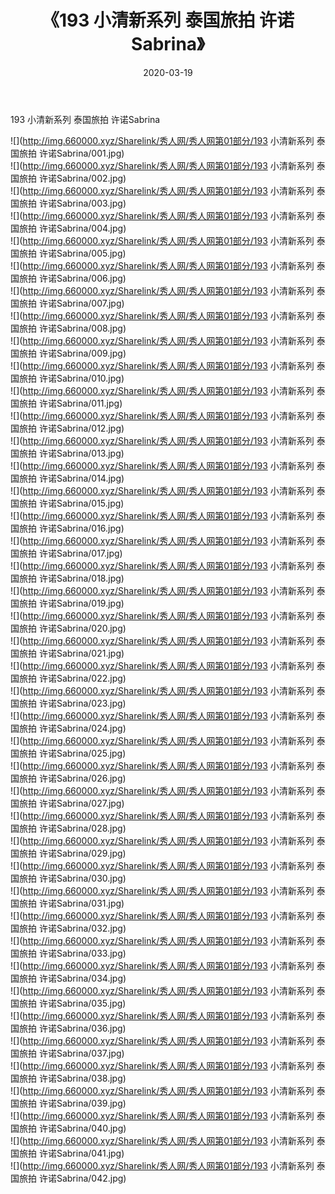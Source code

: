 ﻿---
layout: post
title:  《193 小清新系列 泰国旅拍 许诺Sabrina》
date:   2020-03-19
img: http://img.660000.xyz/Sharelink/秀人网/秀人网第01部分/193 小清新系列 泰国旅拍 许诺Sabrina/000.jpg
categories: [美女, 清纯, 唯美]
---

193 小清新系列 泰国旅拍 许诺Sabrina

  ![](http://img.660000.xyz/Sharelink/秀人网/秀人网第01部分/193 小清新系列 泰国旅拍 许诺Sabrina/001.jpg) <br> ![](http://img.660000.xyz/Sharelink/秀人网/秀人网第01部分/193 小清新系列 泰国旅拍 许诺Sabrina/002.jpg) <br> ![](http://img.660000.xyz/Sharelink/秀人网/秀人网第01部分/193 小清新系列 泰国旅拍 许诺Sabrina/003.jpg) <br> ![](http://img.660000.xyz/Sharelink/秀人网/秀人网第01部分/193 小清新系列 泰国旅拍 许诺Sabrina/004.jpg) <br> ![](http://img.660000.xyz/Sharelink/秀人网/秀人网第01部分/193 小清新系列 泰国旅拍 许诺Sabrina/005.jpg) <br> ![](http://img.660000.xyz/Sharelink/秀人网/秀人网第01部分/193 小清新系列 泰国旅拍 许诺Sabrina/006.jpg) <br> ![](http://img.660000.xyz/Sharelink/秀人网/秀人网第01部分/193 小清新系列 泰国旅拍 许诺Sabrina/007.jpg) <br> ![](http://img.660000.xyz/Sharelink/秀人网/秀人网第01部分/193 小清新系列 泰国旅拍 许诺Sabrina/008.jpg) <br> ![](http://img.660000.xyz/Sharelink/秀人网/秀人网第01部分/193 小清新系列 泰国旅拍 许诺Sabrina/009.jpg) <br> ![](http://img.660000.xyz/Sharelink/秀人网/秀人网第01部分/193 小清新系列 泰国旅拍 许诺Sabrina/010.jpg) <br> ![](http://img.660000.xyz/Sharelink/秀人网/秀人网第01部分/193 小清新系列 泰国旅拍 许诺Sabrina/011.jpg) <br> ![](http://img.660000.xyz/Sharelink/秀人网/秀人网第01部分/193 小清新系列 泰国旅拍 许诺Sabrina/012.jpg) <br> ![](http://img.660000.xyz/Sharelink/秀人网/秀人网第01部分/193 小清新系列 泰国旅拍 许诺Sabrina/013.jpg) <br> ![](http://img.660000.xyz/Sharelink/秀人网/秀人网第01部分/193 小清新系列 泰国旅拍 许诺Sabrina/014.jpg) <br> ![](http://img.660000.xyz/Sharelink/秀人网/秀人网第01部分/193 小清新系列 泰国旅拍 许诺Sabrina/015.jpg) <br> ![](http://img.660000.xyz/Sharelink/秀人网/秀人网第01部分/193 小清新系列 泰国旅拍 许诺Sabrina/016.jpg) <br> ![](http://img.660000.xyz/Sharelink/秀人网/秀人网第01部分/193 小清新系列 泰国旅拍 许诺Sabrina/017.jpg) <br> ![](http://img.660000.xyz/Sharelink/秀人网/秀人网第01部分/193 小清新系列 泰国旅拍 许诺Sabrina/018.jpg) <br> ![](http://img.660000.xyz/Sharelink/秀人网/秀人网第01部分/193 小清新系列 泰国旅拍 许诺Sabrina/019.jpg) <br> ![](http://img.660000.xyz/Sharelink/秀人网/秀人网第01部分/193 小清新系列 泰国旅拍 许诺Sabrina/020.jpg) <br> ![](http://img.660000.xyz/Sharelink/秀人网/秀人网第01部分/193 小清新系列 泰国旅拍 许诺Sabrina/021.jpg) <br> ![](http://img.660000.xyz/Sharelink/秀人网/秀人网第01部分/193 小清新系列 泰国旅拍 许诺Sabrina/022.jpg) <br> ![](http://img.660000.xyz/Sharelink/秀人网/秀人网第01部分/193 小清新系列 泰国旅拍 许诺Sabrina/023.jpg) <br> ![](http://img.660000.xyz/Sharelink/秀人网/秀人网第01部分/193 小清新系列 泰国旅拍 许诺Sabrina/024.jpg) <br> ![](http://img.660000.xyz/Sharelink/秀人网/秀人网第01部分/193 小清新系列 泰国旅拍 许诺Sabrina/025.jpg) <br> ![](http://img.660000.xyz/Sharelink/秀人网/秀人网第01部分/193 小清新系列 泰国旅拍 许诺Sabrina/026.jpg) <br> ![](http://img.660000.xyz/Sharelink/秀人网/秀人网第01部分/193 小清新系列 泰国旅拍 许诺Sabrina/027.jpg) <br> ![](http://img.660000.xyz/Sharelink/秀人网/秀人网第01部分/193 小清新系列 泰国旅拍 许诺Sabrina/028.jpg) <br> ![](http://img.660000.xyz/Sharelink/秀人网/秀人网第01部分/193 小清新系列 泰国旅拍 许诺Sabrina/029.jpg) <br> ![](http://img.660000.xyz/Sharelink/秀人网/秀人网第01部分/193 小清新系列 泰国旅拍 许诺Sabrina/030.jpg) <br> ![](http://img.660000.xyz/Sharelink/秀人网/秀人网第01部分/193 小清新系列 泰国旅拍 许诺Sabrina/031.jpg) <br> ![](http://img.660000.xyz/Sharelink/秀人网/秀人网第01部分/193 小清新系列 泰国旅拍 许诺Sabrina/032.jpg) <br> ![](http://img.660000.xyz/Sharelink/秀人网/秀人网第01部分/193 小清新系列 泰国旅拍 许诺Sabrina/033.jpg) <br> ![](http://img.660000.xyz/Sharelink/秀人网/秀人网第01部分/193 小清新系列 泰国旅拍 许诺Sabrina/034.jpg) <br> ![](http://img.660000.xyz/Sharelink/秀人网/秀人网第01部分/193 小清新系列 泰国旅拍 许诺Sabrina/035.jpg) <br> ![](http://img.660000.xyz/Sharelink/秀人网/秀人网第01部分/193 小清新系列 泰国旅拍 许诺Sabrina/036.jpg) <br> ![](http://img.660000.xyz/Sharelink/秀人网/秀人网第01部分/193 小清新系列 泰国旅拍 许诺Sabrina/037.jpg) <br> ![](http://img.660000.xyz/Sharelink/秀人网/秀人网第01部分/193 小清新系列 泰国旅拍 许诺Sabrina/038.jpg) <br> ![](http://img.660000.xyz/Sharelink/秀人网/秀人网第01部分/193 小清新系列 泰国旅拍 许诺Sabrina/039.jpg) <br> ![](http://img.660000.xyz/Sharelink/秀人网/秀人网第01部分/193 小清新系列 泰国旅拍 许诺Sabrina/040.jpg) <br> ![](http://img.660000.xyz/Sharelink/秀人网/秀人网第01部分/193 小清新系列 泰国旅拍 许诺Sabrina/041.jpg) <br> ![](http://img.660000.xyz/Sharelink/秀人网/秀人网第01部分/193 小清新系列 泰国旅拍 许诺Sabrina/042.jpg) <br>